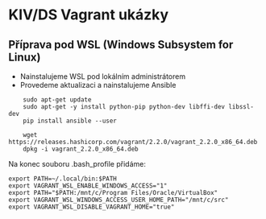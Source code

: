 # KIV/DS Vagrant ukázky

## Příprava pod WSL (Windows Subsystem for Linux)

* Nainstalujeme WSL pod lokálním administrátorem
* Provedeme aktualizaci a nainstalujeme Ansible
```
    sudo apt-get update
    sudo apt-get -y install python-pip python-dev libffi-dev libssl-dev
    pip install ansible --user

    wget https://releases.hashicorp.com/vagrant/2.2.0/vagrant_2.2.0_x86_64.deb
    dpkg -i vagrant_2.2.0_x86_64.deb
```
Na konec souboru .bash_profile přidáme:

```
export PATH=~/.local/bin:$PATH
export VAGRANT_WSL_ENABLE_WINDOWS_ACCESS="1"
export PATH="$PATH:/mnt/c/Program Files/Oracle/VirtualBox"
export VAGRANT_WSL_WINDOWS_ACCESS_USER_HOME_PATH="/mnt/c/src"
export VAGRANT_WSL_DISABLE_VAGRANT_HOME="true"
```
